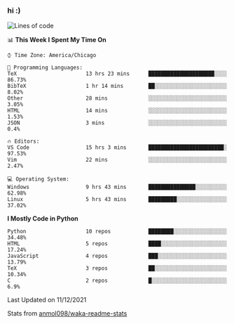 ### hi :)

<!--START_SECTION:waka-->
![Lines of code](https://img.shields.io/badge/From%20Hello%20World%20I%27ve%20Written-552%20Thousand%20lines%20of%20code-blue)

📊 **This Week I Spent My Time On** 

```text
⌚︎ Time Zone: America/Chicago

💬 Programming Languages: 
TeX                      13 hrs 23 mins      █████████████████████░░░░   86.73% 
BibTeX                   1 hr 14 mins        ██░░░░░░░░░░░░░░░░░░░░░░░   8.02% 
Other                    28 mins             ░░░░░░░░░░░░░░░░░░░░░░░░░   3.05% 
HTML                     14 mins             ░░░░░░░░░░░░░░░░░░░░░░░░░   1.53% 
JSON                     3 mins              ░░░░░░░░░░░░░░░░░░░░░░░░░   0.4%

🔥 Editors: 
VS Code                  15 hrs 3 mins       ████████████████████████░   97.53% 
Vim                      22 mins             ░░░░░░░░░░░░░░░░░░░░░░░░░   2.47%

💻 Operating System: 
Windows                  9 hrs 43 mins       ███████████████░░░░░░░░░░   62.98% 
Linux                    5 hrs 43 mins       █████████░░░░░░░░░░░░░░░░   37.02%

```

**I Mostly Code in Python** 

```text
Python                   10 repos            ████████░░░░░░░░░░░░░░░░░   34.48% 
HTML                     5 repos             ████░░░░░░░░░░░░░░░░░░░░░   17.24% 
JavaScript               4 repos             ███░░░░░░░░░░░░░░░░░░░░░░   13.79% 
TeX                      3 repos             ██░░░░░░░░░░░░░░░░░░░░░░░   10.34% 
C                        2 repos             █░░░░░░░░░░░░░░░░░░░░░░░░   6.9%

```



 Last Updated on 11/12/2021
<!--END_SECTION:waka-->

Stats from [anmol098/waka-readme-stats](https://github.com/anmol098/waka-readme-stats)